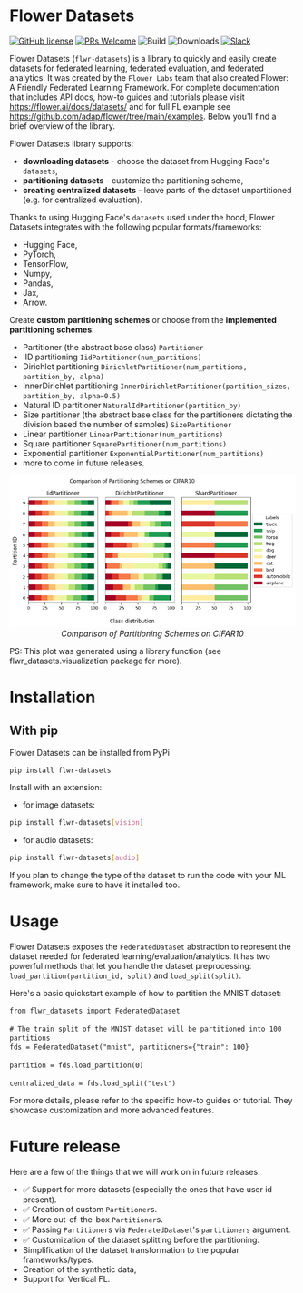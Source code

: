 # Flower Datasets

[![GitHub license](https://img.shields.io/github/license/adap/flower)](https://github.com/adap/flower/blob/main/LICENSE)
[![PRs Welcome](https://img.shields.io/badge/PRs-welcome-brightgreen.svg)](https://github.com/adap/flower/blob/main/CONTRIBUTING.md)
![Build](https://github.com/adap/flower/actions/workflows/framework.yml/badge.svg)
![Downloads](https://pepy.tech/badge/flwr-datasets)
[![Slack](https://img.shields.io/badge/Chat-Slack-red)](https://flower.ai/join-slack)

Flower Datasets (`flwr-datasets`) is a library to quickly and easily create datasets for federated learning, federated evaluation, and federated analytics. It was created by the `Flower Labs` team that also created Flower: A Friendly Federated Learning Framework.
For complete documentation that includes API docs, how-to guides and tutorials please visit https://flower.ai/docs/datasets/ and for full FL example see https://github.com/adap/flower/tree/main/examples.
Below you'll find a brief overview of the library.

Flower Datasets library supports:
* **downloading datasets** - choose the dataset from Hugging Face's `datasets`,
* **partitioning datasets** - customize the partitioning scheme,
* **creating centralized datasets** - leave parts of the dataset unpartitioned (e.g. for centralized evaluation).

Thanks to using Hugging Face's `datasets` used under the hood, Flower Datasets integrates with the following popular formats/frameworks:
* Hugging Face,
* PyTorch,
* TensorFlow,
* Numpy,
* Pandas,
* Jax,
* Arrow.

Create **custom partitioning schemes** or choose from the **implemented partitioning schemes**:

* Partitioner (the abstract base class) `Partitioner`
* IID partitioning `IidPartitioner(num_partitions)`
* Dirichlet partitioning `DirichletPartitioner(num_partitions, partition_by, alpha)`
* InnerDirichlet partitioning `InnerDirichletPartitioner(partition_sizes, partition_by, alpha=0.5)`
* Natural ID partitioner `NaturalIdPartitioner(partition_by)`
* Size partitioner (the abstract base class for the partitioners dictating the division based the number of samples) `SizePartitioner`
* Linear partitioner `LinearPartitioner(num_partitions)`
* Square partitioner `SquarePartitioner(num_partitions)`
* Exponential partitioner `ExponentialPartitioner(num_partitions)`
* more to come in future releases.
<p align="center">
  <img src="./doc/source/_static/readme/comparison_of_partitioning_schemes.png" alt="Comparison of partitioning schemes."/>
  <br>
  <em>Comparison of Partitioning Schemes on CIFAR10</em>
</p>
PS: This plot was generated using a library function (see flwr_datasets.visualization package for more).

# Installation

## With pip

Flower Datasets can be installed from PyPi

```bash
pip install flwr-datasets
```

Install with an extension:

* for image datasets:

```bash
pip install flwr-datasets[vision]
```

* for audio datasets:

```bash
pip install flwr-datasets[audio]
```

If you plan to change the type of the dataset to run the code with your ML framework, make sure to have it installed too.

# Usage

Flower Datasets exposes the `FederatedDataset` abstraction to represent the dataset needed for federated learning/evaluation/analytics. It has two powerful methods that let you handle the dataset preprocessing: `load_partition(partition_id, split)` and `load_split(split)`.

Here's a basic quickstart example of how to partition the MNIST dataset:

```
from flwr_datasets import FederatedDataset

# The train split of the MNIST dataset will be partitioned into 100 partitions
fds = FederatedDataset("mnist", partitioners={"train": 100}

partition = fds.load_partition(0)

centralized_data = fds.load_split("test")
```

For more details, please refer to the specific how-to guides or tutorial. They showcase customization and more advanced features.

# Future release

Here are a few of the things that we will work on in future releases:

* ✅ Support for more datasets (especially the ones that have user id present).
* ✅ Creation of custom `Partitioner`s.
* ✅ More out-of-the-box `Partitioner`s.
* ✅ Passing `Partitioner`s via `FederatedDataset`'s `partitioners` argument.
* ✅ Customization of the dataset splitting before the partitioning.
* Simplification of the dataset transformation to the popular frameworks/types.
* Creation of the synthetic data,
* Support for Vertical FL.
